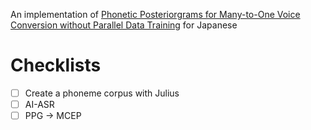 An implementation of [Phonetic Posteriorgrams for Many-to-One Voice Conversion without Parallel Data Training](https://www.researchgate.net/publication/307434911_Phonetic_posteriorgrams_for_many-to-one_voice_conversion_without_parallel_data_training) for Japanese

# Checklists

- [ ] Create a phoneme corpus with Julius
- [ ] AI-ASR
- [ ] PPG -> MCEP